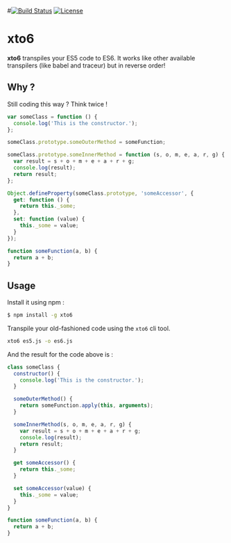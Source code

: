 #[![Build Status](https://img.shields.io/travis/mohebifar/xto6.svg)](http://travis-ci.org/mohebifar/xto6) [![License](http://img.shields.io/:license-mit-brightgreen.svg?style=flat)](http://mohebifar.mit-license.org) 

# xto6

**xto6** transpiles your ES5 code to ES6. It works like other available transpilers (like babel and traceur) but in reverse order!

## Why ?
Still coding this way ? Think twice !

```js
var someClass = function () {
  console.log('This is the constructor.');
};

someClass.prototype.someOuterMethod = someFunction;

someClass.prototype.someInnerMethod = function (s, o, m, e, a, r, g) {
  var result = s + o + m + e + a + r + g;
  console.log(result);
  return result;
};

Object.defineProperty(someClass.prototype, 'someAccessor', {
  get: function () {
    return this._some;
  },
  set: function (value) {
    this._some = value;
  }
});

function someFunction(a, b) {
  return a + b;
}
```

## Usage
Install it using npm :

```bash
$ npm install -g xto6
```

Transpile your old-fashioned code using the `xto6` cli tool.
```bash
xto6 es5.js -o es6.js
```

And the result for the code above is :

```js
class someClass {
  constructor() {
    console.log('This is the constructor.');
  }

  someOuterMethod() {
    return someFunction.apply(this, arguments);
  }

  someInnerMethod(s, o, m, e, a, r, g) {
    var result = s + o + m + e + a + r + g;
    console.log(result);
    return result;
  }

  get someAccessor() {
    return this._some;
  }

  set someAccessor(value) {
    this._some = value;
  }
}

function someFunction(a, b) {
  return a + b;
}
```
